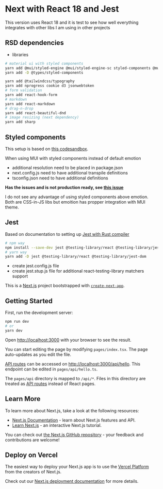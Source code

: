 # Next with React 18 and Jest

This version uses React 18 and it is test to see how well everything integrates with other libs I am using in other projects


## RSD dependencies

- libraries

```bash
# material ui with styled components
yarn add @mui/styled-engine @mui/styled-engine-sc styled-components @mui/icons-material @mui/material next-transpile-modules
yarn add -D @types/styled-components

yarn add @tailwindcss/typography
yarn add nprogress cookie d3 jsonwebtoken
# form validation
yarn add react-hook-form
# markdown
yarn add react-markdown
# drag-n-drop
yarn add react-beautiful-dnd
# image resizing (next dependency)
yarn add sharp

```

## Styled components

This setup is based on [this codesandbox](https://codesandbox.io/s/nextjs-ssr-with-styled-components-typescript-forked-f4r1lr?file=/package.json:760-842).

When using MUI with styled components instead of default emotion

- additional resolution need to be placed in package.json
- next.config.js need to have additional transpile definitions
- tsconfig.json need to have additional definitions

**Has the issues and is not production ready, see [this issue](https://github.com/mui/material-ui/issues/29742)**



I do not see any advantage of using styled components above emotion. Both are CSS-in-JS libs but emoition has propper integration with MUI theme.

## Jest

Based on documentation to setting up [Jest with Rust compiler](https://nextjs.org/docs/testing#setting-up-jest-with-the-rust-compiler)

```bash
# npm way
npm install --save-dev jest @testing-library/react @testing-library/jest-dom
# yarn way
yarn add -D jest @testing-library/react @testing-library/jest-dom
```

- create jest.config.js file
- create jest.stup.js file for additional react-testing-library matchers support

This is a [Next.js](https://nextjs.org/) project bootstrapped with [`create-next-app`](https://github.com/vercel/next.js/tree/canary/packages/create-next-app).

## Getting Started

First, run the development server:

```bash
npm run dev
# or
yarn dev
```

Open [http://localhost:3000](http://localhost:3000) with your browser to see the result.

You can start editing the page by modifying `pages/index.tsx`. The page auto-updates as you edit the file.

[API routes](https://nextjs.org/docs/api-routes/introduction) can be accessed on [http://localhost:3000/api/hello](http://localhost:3000/api/hello). This endpoint can be edited in `pages/api/hello.ts`.

The `pages/api` directory is mapped to `/api/*`. Files in this directory are treated as [API routes](https://nextjs.org/docs/api-routes/introduction) instead of React pages.

## Learn More

To learn more about Next.js, take a look at the following resources:

- [Next.js Documentation](https://nextjs.org/docs) - learn about Next.js features and API.
- [Learn Next.js](https://nextjs.org/learn) - an interactive Next.js tutorial.

You can check out [the Next.js GitHub repository](https://github.com/vercel/next.js/) - your feedback and contributions are welcome!

## Deploy on Vercel

The easiest way to deploy your Next.js app is to use the [Vercel Platform](https://vercel.com/new?utm_medium=default-template&filter=next.js&utm_source=create-next-app&utm_campaign=create-next-app-readme) from the creators of Next.js.

Check out our [Next.js deployment documentation](https://nextjs.org/docs/deployment) for more details.
